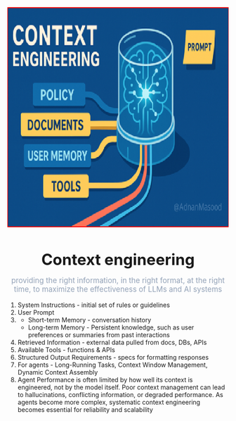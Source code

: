 <div align="center">
  <img src="context_engineering.png" alt="Context engineering" width="600" height="500">
  <h1 style="font-size: 2.5em; margin-bottom: 0.2em;">Context engineering</h1>
  <p style="font-size: 1.2em; color: hsl(215, 20.2%, 65.1%);">providing the right information, in the right format, at the right time, to maximize the effectiveness of LLMs and AI systems</p>
</div>

1. System Instructions - initial set of rules or guidelines
2. User Prompt
3. - Short-term Memory - conversation history
   - Long-term Memory - Persistent knowledge, such as user preferences or summaries from past interactions
4. Retrieved Information - external data pulled from docs, DBs, APIs
5. Available Tools - functions & APIs
6. Structured Output Requirements - specs for formatting responses
7. For agents - Long-Running Tasks, Context Window Management, Dynamic Context Assembly
8. Agent Performance is often limited by how well its context is engineered, not by the model itself. Poor context management can lead to hallucinations, conflicting information, or degraded performance. As agents become more complex, systematic context engineering becomes essential for reliability and scalability
